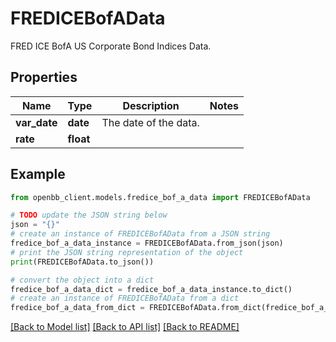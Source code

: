 # FREDICEBofAData

FRED ICE BofA US Corporate Bond Indices Data.

## Properties

Name | Type | Description | Notes
------------ | ------------- | ------------- | -------------
**var_date** | **date** | The date of the data. | 
**rate** | **float** |  | 

## Example

```python
from openbb_client.models.fredice_bof_a_data import FREDICEBofAData

# TODO update the JSON string below
json = "{}"
# create an instance of FREDICEBofAData from a JSON string
fredice_bof_a_data_instance = FREDICEBofAData.from_json(json)
# print the JSON string representation of the object
print(FREDICEBofAData.to_json())

# convert the object into a dict
fredice_bof_a_data_dict = fredice_bof_a_data_instance.to_dict()
# create an instance of FREDICEBofAData from a dict
fredice_bof_a_data_from_dict = FREDICEBofAData.from_dict(fredice_bof_a_data_dict)
```
[[Back to Model list]](../README.md#documentation-for-models) [[Back to API list]](../README.md#documentation-for-api-endpoints) [[Back to README]](../README.md)



